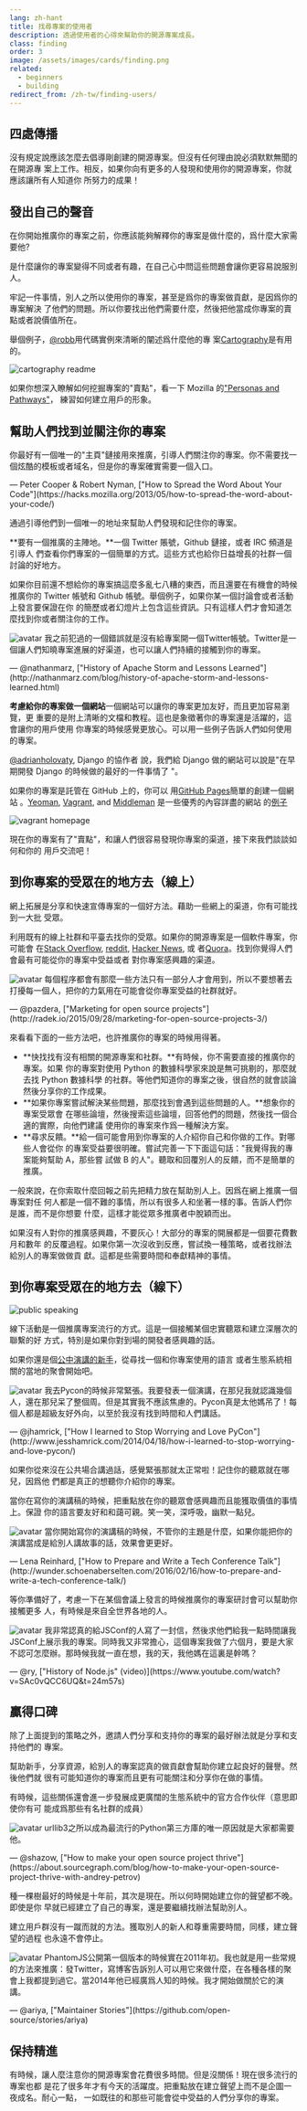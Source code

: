 ```yaml
---
lang: zh-hant
title: 找尋專案的使用者
description: 透過使用者的心得來幫助你的開源專案成長。
class: finding
order: 3
image: /assets/images/cards/finding.png
related:
  - beginners
  - building
redirect_from: /zh-tw/finding-users/
---
```


## 四處傳播

沒有規定說應該怎麼去倡導剛創建的開源專案。但沒有任何理由說必須默默無聞的在開源專
案上工作。相反，如果你向有更多的人發現和使用你的開源專案，你就應該讓所有人知道你
所努力的成果！

## 發出自己的聲音

在你開始推廣你的專案之前，你應該能夠解釋你的專案是做什麼的，爲什麼大家需要他?

是什麼讓你的專案變得不同或者有趣，在自己心中問這些問題會讓你更容易說服別人。

牢記一件事情，別人之所以使用你的專案，甚至是爲你的專案做貢獻，是因爲你的專案解決
了他們的問題。所以你要找出他們需要什麼，然後把他當成你專案的賣點或者說價值所在。

舉個例子，[@robb](https://github.com/robb)用代碼實例來清晰的闡述爲什麼他的專
案[Cartography](https://github.com/robb/Cartography)是有用的。

![cartography readme](/assets/images/finding-users/cartography.jpg)

如果你想深入瞭解如何挖掘專案的"賣點"，看一下 Mozilla
的["Personas and Pathways"](http://mozillascience.github.io/working-open-workshop/personas_pathways/)，
練習如何建立用戶的形象。

## 幫助人們找到並關注你的專案

<aside markdown="1" class="pquote">
  你最好有一個唯一的"主頁"鏈接用來推廣，引導人們關注你的專案。你不需要找一個炫酷的模板或者域名，但是你的專案確實需要一個入口。
  <p markdown="1" class="pquote-credit">
— Peter Cooper & Robert Nyman, ["How to Spread the Word About Your Code"](https://hacks.mozilla.org/2013/05/how-to-spread-the-word-about-your-code/)
  </p>
</aside>

通過引導他們到一個唯一的地址來幫助人們發現和記住你的專案。

**要有一個推廣的主陣地。**一個 Twitter 賬號，Github 鏈接，或者 IRC 頻道是引導人
們查看你們專案的一個簡單的方式。這些方式也給你日益增長的社群一個討論的好地方。

如果你目前還不想給你的專案搞這麼多亂七八糟的東西，而且還要在有機會的時候推廣你的
Twitter 帳號和 Github 帳號。舉個例子，如果你某一個討論會或者活動上發言要保證在你
的簡歷或者幻燈片上包含這些資訊。只有這樣人們才會知道怎麼找到你或者關注你的工作。

<aside markdown="1" class="pquote">
  <img src="https://avatars2.githubusercontent.com/u/131416?v=3&s=400" class="pquote-avatar" alt="avatar">
  我之前犯過的一個錯誤就是沒有給專案開一個Twitter帳號。Twitter是一個讓人們知曉專案進展的好渠道，也可以讓人們持續的接觸到你的專案。
  <p markdown="1" class="pquote-credit">
— @nathanmarz, ["History of Apache Storm and Lessons Learned"](http://nathanmarz.com/blog/history-of-apache-storm-and-lessons-learned.html)
  </p>
</aside>

**考慮給你的專案做一個網站**一個網站可以讓你的專案更加友好，而且更加容易瀏覽，更
重要的是附上清晰的文檔和教程。這也是象徵著你的專案還是活躍的，這會讓你的用戶使用
你專案的時候感覺更放心。可以用一些例子告訴人們如何使用的專案。

[@adrianholovaty](https://news.ycombinator.com/item?id=7531689), Django 的協作者
說，我們給 Django 做的網站可以說是"在早期開發 Django 的時候做的最好的一件事情了
"。

如果你的專案是託管在 GitHub 上的，你可以
用[GitHub Pages](https://pages.github.com/)簡單的創建一個網站
。[Yeoman](http://yeoman.io/), [Vagrant](https://www.vagrantup.com/), and
[Middleman](https://middlemanapp.com/) 是一些優秀的內容詳盡的網站
的[例子](https://github.com/showcases/github-pages-examples)

![vagrant homepage](/assets/images/finding-users/vagrant_homepage.png)

現在你的專案有了"賣點"，和讓人們很容易發現你專案的渠道，接下來我們談談如何和你的
用戶交流吧！

## 到你專案的受眾在的地方去（線上）

網上拓展是分享和快速宣傳專案的一個好方法。藉助一些網上的渠道，你有可能找到一大批
受眾。

利用既有的線上社群和平臺去找你的受眾。如果你的開源專案是一個軟件專案，你可能會
在[Stack Overflow](http://stackoverflow.com/), [reddit](http://www.reddit.com),
[Hacker News](https://news.ycombinator.com/), 或
者[Quora](https://www.quora.com/)。找到你覺得人們會最有可能從你的專案中受益或者
對你專案感興趣的渠道。

<aside markdown="1" class="pquote">
  <img src="https://avatars1.githubusercontent.com/u/169328?v=3&s=400" class="pquote-avatar" alt="avatar">
  每個程序都會有那麼一些方法只有一部分人才會用到，所以不要想著去打擾每一個人，把你的力氣用在可能會從你專案受益的社群就好。
  <p markdown="1" class="pquote-credit">
— @pazdera, ["Marketing for open source projects"](http://radek.io/2015/09/28/marketing-for-open-source-projects-3/)
  </p>
</aside>

來看看下面的一些方法吧，也許推廣你的專案的時候用得著。

- **快找找有沒有相關的開源專案和社群。**有時候，你不需要直接的推廣你的專案。如果
  你的專案對使用 Python 的數據科學家來說是無可挑剔的，那麼就去找 Python 數據科學
  的社群。等他們知道你的專案之後，很自然的就會談論然後分享你的工作成果。
- **如果你專案嘗試解決某些問題，那麼找到會遇到這些問題的人。**想象你的專案受眾會
  在哪些論壇，然後搜索這些論壇，回答他們的問題，然後找一個合適的實際，向他們建議
  使用你的專案來作爲一種解決方案。
- **尋求反饋。**給一個可能會用到你專案的人介紹你自己和你做的工作。對哪些人會從你
  的專案受益要很明確。嘗試完善一下下面這句話："我覺得我的專案能夠幫助 A，那些嘗
  試做 B 的人"。聽取和回覆別人的反饋，而不是簡單的推廣。

一般來說，在你索取什麼回報之前先把精力放在幫助別人上。因爲在網上推廣一個專案對任
何人都是一個不難的事情，所以有很多人和坐著一樣的事。告訴人們你是誰，而不是你想要
什麼，這樣才能從眾多推廣者中脫穎而出。

如果沒有人對你的推廣感興趣，不要灰心！大部分的專案的開展都是一個要花費數月和數年
的反覆過程。如果你第一次沒收到反應，嘗試換一種策略，或者找辦法給別人的專案做做貢
獻。這都是些需要時間和奉獻精神的事情。

## 到你專案受眾在的地方去（線下）

![public speaking](/assets/images/finding-users/public_speaking.jpg)

線下活動是一個推廣專案流行的方式。這是一個接觸某個忠實聽眾和建立深層次的聯繫的好
方式，特別是如果你對到場的開發者感興趣的話。

如果你還是個[公中演講的新手](http://speaking.io/)，從尋找一個和你專案使用的語言
或者生態系統相關的當地的聚會開始吧。

<aside markdown="1" class="pquote">
  <img src="https://avatars0.githubusercontent.com/u/83444?v=3&s=460" class="pquote-avatar" alt="avatar">
  我去Pycon的時候非常緊張。我要發表一個演講，在那兒我就認識幾個人，還在那兒呆了整個周。但是其實我不應該焦慮的。Pycon真是太他媽吊了！每個人都是超級友好外向，以至於我沒有找到時間和人們講話。
  <p markdown="1" class="pquote-credit">
— @jhamrick, ["How I learned to Stop Worrying and Love PyCon"](http://www.jesshamrick.com/2014/04/18/how-i-learned-to-stop-worrying-and-love-pycon/)
  </p>
</aside>

如果你從來沒在公共場合講過話，感覺緊張那就太正常啦！記住你的聽眾就在哪兒，因爲他
們都是真正的想聽你介紹你的專案。

當你在寫你的演講稿的時候，把重點放在你的聽眾會感興趣而且能獲取價值的事情上。保證
你的語言要友好和和藹可親。笑一笑，深呼吸，幽默一點兒。

<aside markdown="1" class="pquote">
  <img src="/assets/images/finding-users/lena.jpg" class="pquote-avatar" alt="avatar">
  當你開始寫你的演講稿的時候，不管你的主題是什麼，如果你能把你的演講當成是給別人講故事的話，效果會更更好。
  <p markdown="1" class="pquote-credit">
— Lena Reinhard, ["How to Prepare and Write a Tech Conference Talk"](http://wunder.schoenaberselten.com/2016/02/16/how-to-prepare-and-write-a-tech-conference-talk/)
  </p>
</aside>

等你準備好了，考慮一下在某個會議上發言的時候推廣你的專案研討會可以幫助你接觸更多
人，有時候是來自全世界各地的人。

<aside markdown="1" class="pquote">
  <img src="https://avatars2.githubusercontent.com/u/80?v=3&s=460" class="pquote-avatar" alt="avatar">
  我非常認真的給JSConf的人寫了一封信，然後求他們給我一點時間讓我JSConf上展示我的專案。同時我又非常擔心，這個專案我做了六個月，要是大家不認可怎麼辦。那時候我就一直在想，我的天，我他媽在這裏是幹嗎？
  <p markdown="1" class="pquote-credit">
— @ry, ["History of Node.js" (video)](https://www.youtube.com/watch?v=SAc0vQCC6UQ&t=24m57s)
  </p>
</aside>

## 贏得口碑

除了上面提到的策略之外，邀請人們分享和支持你的專案的最好辦法就是分享和支持他們的
專案。

幫助新手，分享資源，給別人的專案認真的做貢獻會幫助你建立起良好的聲譽。然後他們就
很有可能知道你的專案而且更有可能關注和分享你在做的事情。

有時候，這些關係還會進一步發展成更廣闊的生態系統中的官方合作伙伴（意思即使你有可
能成爲那些有名社群的成員）

<aside markdown="1" class="pquote">
  <img src="https://avatars2.githubusercontent.com/u/6292?v=3&s=400" class="pquote-avatar" alt="avatar">
  urllib3之所以成為最流行的Python第三方庫的唯一原因就是大家都需要他。
  <p markdown="1" class="pquote-credit">
— @shazow, ["How to make your open source project thrive"](https://about.sourcegraph.com/blog/how-to-make-your-open-source-project-thrive-with-andrey-petrov)
  </p>
</aside>

種一棵樹最好的時候是十年前，其次是現在。所以何時開始建立你的聲望都不晚。即使是你
早就已經建立了自己的專案，還是要繼續找辦法幫助別人。

建立用戶群沒有一蹴而就的方法。獲取別人的新人和尊重需要時間，同樣，建立聲望的過程
也永遠不會停止。

<aside markdown="1" class="pquote">
  <img src="https://avatars1.githubusercontent.com/u/7288?v=3&s=460" class="pquote-avatar" alt="avatar">
  PhantomJS公開第一個版本的時候實在2011年初。我也就是用一些常規的方法來推廣：發Twitter，寫博客告訴別人可以用它來做什麼，在各種各樣的聚會上我都提到過它。當2014年他已經廣爲人知的時候。我才開始做關於它的演講。
  <p markdown="1" class="pquote-credit">
— @ariya, ["Maintainer Stories"](https://github.com/open-source/stories/ariya)
  </p>
</aside>

## 保持精進

有時候，讓人麼注意你的開源專案會花費很多時間。但是沒關係！現在很多流行的專案也都
是花了很多年才有今天的活躍度。把重點放在建立聲望上而不是企圖一夜成名。耐心一點，
一如既往的和那些可能會從中受益的人們分享你的專案。
